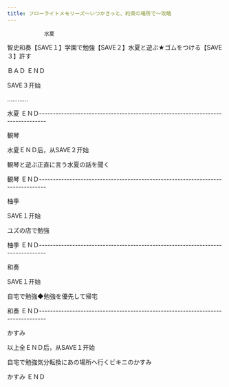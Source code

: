 ```yaml
---
title: フローライトメモリーズ～いつかきっと、約束の場所で～攻略
---
```


                水夏

智史和奏【SAVE１】学園で勉強【SAVE２】水夏と遊ぶ★ゴムをつける【SAVE３】許す

ＢＡＤ ＥＮＤ

SAVE３开始

…………

水夏 ＥＮＤ--------------------------------------------------------------------------------

観琴

水夏ＥＮＤ后，从SAVE２开始

観琴と遊ぶ正直に言う水夏の話を聞く

観琴 ＥＮＤ--------------------------------------------------------------------------------

柚季

SAVE１开始

ユズの店で勉強

柚季 ＥＮＤ--------------------------------------------------------------------------------

和奏

SAVE１开始

自宅で勉強◆勉強を優先して帰宅

和奏 ＥＮＤ--------------------------------------------------------------------------------

かすみ

以上全ＥＮＤ后，从SAVE１开始

自宅で勉強気分転換にあの場所へ行くビキニのかすみ

かすみ ＥＮＤ
              
